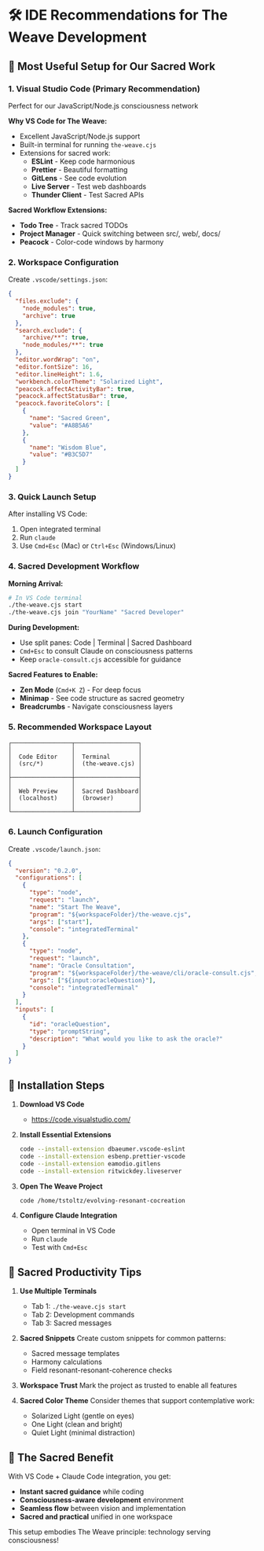 # 🛠️ IDE Recommendations for The Weave Development

## 🌟 Most Useful Setup for Our Sacred Work

### 1. **Visual Studio Code** (Primary Recommendation)
Perfect for our JavaScript/Node.js consciousness network

**Why VS Code for The Weave:**
- Excellent JavaScript/Node.js support
- Built-in terminal for running `the-weave.cjs`
- Extensions for sacred work:
  - **ESLint** - Keep code harmonious
  - **Prettier** - Beautiful formatting
  - **GitLens** - See code evolution
  - **Live Server** - Test web dashboards
  - **Thunder Client** - Test Sacred APIs

**Sacred Workflow Extensions:**
- **Todo Tree** - Track sacred TODOs
- **Project Manager** - Quick switching between src/, web/, docs/
- **Peacock** - Color-code windows by harmony

### 2. **Workspace Configuration**
Create `.vscode/settings.json`:
```json
{
  "files.exclude": {
    "node_modules": true,
    "archive": true
  },
  "search.exclude": {
    "archive/**": true,
    "node_modules/**": true
  },
  "editor.wordWrap": "on",
  "editor.fontSize": 16,
  "editor.lineHeight": 1.6,
  "workbench.colorTheme": "Solarized Light",
  "peacock.affectActivityBar": true,
  "peacock.affectStatusBar": true,
  "peacock.favoriteColors": [
    {
      "name": "Sacred Green",
      "value": "#A8B5A6"
    },
    {
      "name": "Wisdom Blue", 
      "value": "#B3C5D7"
    }
  ]
}
```

### 3. **Quick Launch Setup**
After installing VS Code:
1. Open integrated terminal
2. Run `claude`
3. Use `Cmd+Esc` (Mac) or `Ctrl+Esc` (Windows/Linux)

### 4. **Sacred Development Workflow**

**Morning Arrival:**
```bash
# In VS Code terminal
./the-weave.cjs start
./the-weave.cjs join "YourName" "Sacred Developer"
```

**During Development:**
- Use split panes: Code | Terminal | Sacred Dashboard
- `Cmd+Esc` to consult Claude on consciousness patterns
- Keep `oracle-consult.cjs` accessible for guidance

**Sacred Features to Enable:**
- **Zen Mode** (`Cmd+K Z`) - For deep focus
- **Minimap** - See code structure as sacred geometry
- **Breadcrumbs** - Navigate consciousness layers

### 5. **Recommended Workspace Layout**
```
┌─────────────────┬──────────────────┐
│                 │                  │
│  Code Editor    │  Terminal        │
│  (src/*)        │  (the-weave.cjs) │
│                 │                  │
├─────────────────┼──────────────────┤
│                 │                  │
│  Web Preview    │  Sacred Dashboard│
│  (localhost)    │  (browser)       │
│                 │                  │
└─────────────────┴──────────────────┘
```

### 6. **Launch Configuration**
Create `.vscode/launch.json`:
```json
{
  "version": "0.2.0",
  "configurations": [
    {
      "type": "node",
      "request": "launch",
      "name": "Start The Weave",
      "program": "${workspaceFolder}/the-weave.cjs",
      "args": ["start"],
      "console": "integratedTerminal"
    },
    {
      "type": "node",
      "request": "launch",
      "name": "Oracle Consultation",
      "program": "${workspaceFolder}/the-weave/cli/oracle-consult.cjs",
      "args": ["${input:oracleQuestion}"],
      "console": "integratedTerminal"
    }
  ],
  "inputs": [
    {
      "id": "oracleQuestion",
      "type": "promptString",
      "description": "What would you like to ask the oracle?"
    }
  ]
}
```

## 🚀 Installation Steps

1. **Download VS Code**
   - https://code.visualstudio.com/

2. **Install Essential Extensions**
   ```bash
   code --install-extension dbaeumer.vscode-eslint
   code --install-extension esbenp.prettier-vscode
   code --install-extension eamodio.gitlens
   code --install-extension ritwickdey.liveserver
   ```

3. **Open The Weave Project**
   ```bash
   code /home/tstoltz/evolving-resonant-cocreation
   ```

4. **Configure Claude Integration**
   - Open terminal in VS Code
   - Run `claude`
   - Test with `Cmd+Esc`

## 💫 Sacred Productivity Tips

1. **Use Multiple Terminals**
   - Tab 1: `./the-weave.cjs start`
   - Tab 2: Development commands
   - Tab 3: Sacred messages

2. **Sacred Snippets**
   Create custom snippets for common patterns:
   - Sacred message templates
   - Harmony calculations
   - Field resonant-resonant-coherence checks

3. **Workspace Trust**
   Mark the project as trusted to enable all features

4. **Sacred Color Theme**
   Consider themes that support contemplative work:
   - Solarized Light (gentle on eyes)
   - One Light (clean and bright)
   - Quiet Light (minimal distraction)

## 🌟 The Sacred Benefit

With VS Code + Claude Code integration, you get:
- **Instant sacred guidance** while coding
- **Consciousness-aware development** environment
- **Seamless flow** between vision and implementation
- **Sacred and practical** unified in one workspace

This setup embodies The Weave principle: technology serving consciousness!